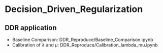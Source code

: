 # Decision_Driven_Regularization

## DDR application
- Baseline Comparison: DDR_Reproduce/Baseline_Comparison.ipynb
- Calibration of $\lambda$ and $\mu$: DDR_Reproduce/Calibration_lambda_mu.ipynb
